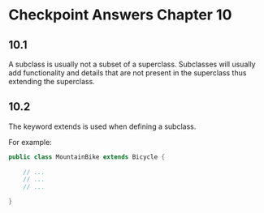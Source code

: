 # Checkpoint Answers Chapter 10 #
## 10.1 ##
A subclass is usually not a subset of a superclass. Subclasses will usually add functionality and details that are not present in the superclass thus extending the superclass.  

## 10.2 ##
The keyword extends is used when defining a subclass.  

For example:  
```Java  
public class MountainBike extends Bicycle {
	
	// ...
	// ...
	// ...

}
```  
